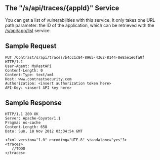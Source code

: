 <!--
title: "Get Application Vulnerabilities"
description: "Information on how to get application vulnerabilities"
tags: "tools vulnerability API v1"
-->

## The "/s/api/traces/{appld}" Service

You can get a list of vulnerabilities with this service. It only takes one URL path parameter: the ID of the application, which can be retrieved with the [/s/api/app/list](tools_apiapps.html#monitor) service.

## Sample Request

```
PUT /Contrast/s/api/traces/b4cc1c84-8965-4362-8144-0e8ae1e6fa9f HTTP/1.1
User-Agent: MyRestAPI
Content-Length: 0
Content-Type: text/xml
Host: www.contrastsecurity.com
Authorization: <insert authorization token here>
API-Key: <insert API key here>
```

## Sample Response

```
HTTP/1.1 200 OK
Server: Apache-Coyote/1.1
Pragma: no-cache
Content-Length: 658
Date: Sun, 18 Nov 2012 03:34:54 GMT

<?xml version="1.0" encoding="UTF-8" standalone="yes"?>
<traces>
   //TODO
</traces>
```

